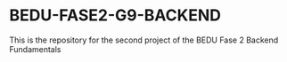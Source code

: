 # BEDU-FASE2-G9-BACKEND
This is the repository for the second project of the BEDU Fase 2 Backend Fundamentals
